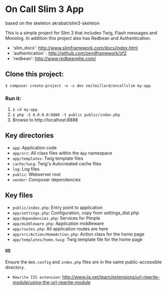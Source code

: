 # On Call Slim 3 App
based on the skeleton akrabat/slim3-skeleton

This is a simple project for Slim 3 that includes Twig, Flash messages and Monolog. In addition this project
also has Redbean and Authentication.
* 'slim_docs': http://www.slimframework.com/docs/index.html
* 'authentication' : http://github.com/zendframework/zf2
* 'redbean': http://www.redbeanphp.com/

## Clone this project:

    $ composer create-project -n -s dev neilmillard/oncallslim my-app

### Run it:

1. `$ cd my-app`
2. `$ php -S 0.0.0.0:8888 -t public public/index.php`
3. Browse to http://localhost:8888

## Key directories

* `app`: Application code
* `app/src`: All class files within the `App` namespace
* `app/templates`: Twig template files
* `cache/twig`: Twig's Autocreated cache files
* `log`: Log files
* `public`: Webserver root
* `vendor`: Composer dependencies

## Key files

* `public/index.php`: Entry point to application
* `app/settings.php`: Configuration, copy from settings_dist.php
* `app/dependencies.php`: Services for Pimple
* `app/middleware.php`: Application middleware
* `app/routes.php`: All application routes are here
* `app/src/Action/HomeAction.php`: Action class for the home page
* `app/templates/home.twig`: Twig template file for the home page

#### IIS

Ensure the `Web.config` and `index.php` files are in the same public-accessible directory.
* `Rewrite IIS extension`: http://www.iis.net/learn/extensions/url-rewrite-module/using-the-url-rewrite-module
